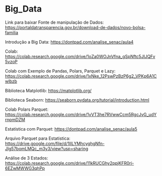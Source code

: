 # Big_Data

Link para baixar Fonte de manipulação de Dados: https://portaldatransparencia.gov.br/download-de-dados/novo-bolsa-familia

Introdução a Big Data: https://dontpad.com/analise_senac/aula4

Colab: https://colab.research.google.com/drive/1oZa0WOJnVfna_gSpNftc5JIJQFv5vzoP

Colab com Exemplo de Pandas, Polars, Parquet e Lazy: https://colab.research.google.com/drive/1xNke_12PswPzBzP6g2_VPKp6A1Cwlbzb

Biblioteca Matplotlib: https://matplotlib.org/

Biblioteca Seaborn: https://seaborn.pydata.org/tutorial/introduction.html

Colab Polars Parquet: https://colab.research.google.com/drive/1yVT3he7RVwwCcm5RgcJvG_udYrnpmDZM

Estatística com Parquet: https://dontpad.com/analise_senac/aula5

Arquivo Parquet para Estatistica: https://drive.google.com/file/d/1IILYMhcyghgNfn-JIg57bomLMQc_m3y3/view?usp=sharing

Análise de 3 Estados: https://colab.research.google.com/drive/11kRUCGhy2ppjKFR0ri-6EZwMWWG3qhPp

